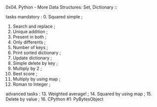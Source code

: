 0x04. Python - More Data Structures: Set, Dictionary ::

tasks mandatory :
0. Squared simple ;
1. Search and replace ;
2. Unique addition ;
3. Present in both ;
4. Only differents ;
5. Number of keys ;
6. Print sorted dictionary ;
7. Update dictionary ;
8. Simple delete by key ;
9. Multiply by 2 ;
10. Best score ;
11. Multiply by using map ;
12. Roman to Integer ;

advanced tasks :
13. Weighted average! ;
14. Squared by using map ;
15. Delete by value ;
16. CPython #1: PyBytesObject
